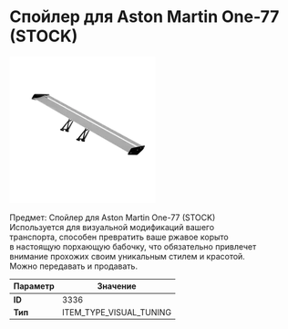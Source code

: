 # Спойлер для Aston Martin One-77 (STOCK)

![Item Image](../img/3336.webp?raw=true)

Предмет: Спойлер для Aston Martin One-77 (STOCK)<br>Используется для визуальной модификаций вашего<br>транспорта, способен превратить ваше ржавое корыто<br>в настоящую порхающую бабочку, что обязательно привлечет<br>внимание прохожих своим уникальным стилем и красотой.<br>Можно передавать и продавать.


| Параметр | Значение |
|----------|----------|
| **ID** | 3336 |
| **Тип** | ITEM_TYPE_VISUAL_TUNING |

